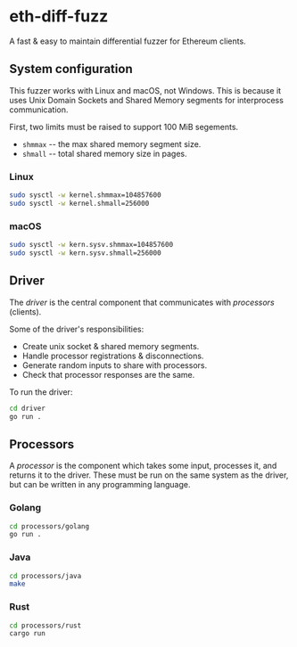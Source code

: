 # eth-diff-fuzz

A fast & easy to maintain differential fuzzer for Ethereum clients.

## System configuration

This fuzzer works with Linux and macOS, not Windows. This is because it uses Unix Domain Sockets and
Shared Memory segments for interprocess communication.

First, two limits must be raised to support 100 MiB segements.

* `shmmax` -- the max shared memory segment size.
* `shmall` -- total shared memory size in pages.

### Linux

```bash
sudo sysctl -w kernel.shmmax=104857600
sudo sysctl -w kernel.shmall=256000
```

### macOS

```bash
sudo sysctl -w kern.sysv.shmmax=104857600
sudo sysctl -w kern.sysv.shmall=256000
```

## Driver

The *driver* is the central component that communicates with *processors* (clients).

Some of the driver's responsibilities:

* Create unix socket & shared memory segments.
* Handle processor registrations & disconnections.
* Generate random inputs to share with processors.
* Check that processor responses are the same.

To run the driver:

```bash
cd driver
go run .
```

## Processors

A *processor* is the component which takes some input, processes it, and returns it to the driver.
These must be run on the same system as the driver, but can be written in any programming language.

### Golang

```bash
cd processors/golang
go run .
```

### Java

```bash
cd processors/java
make
```

### Rust

```bash
cd processors/rust
cargo run
```
